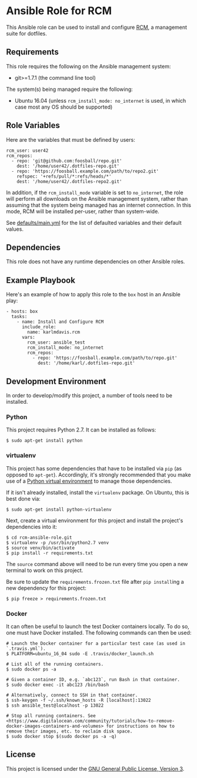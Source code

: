 Ansible Role for RCM
====================

This Ansible role can be used to install and configure [RCM](https://github.com/thoughtbot/rcm), a management suite for dotfiles.

## Requirements

This role requires the following on the Ansible management system:

* git>=1.7.1 (the command line tool)

The system(s) being managed require the following:

* Ubuntu 16.04 (unless `rcm_install_mode: no_internet` is used, in which case most any OS should be supported)

## Role Variables

Here are the variables that must be defined by users:

```
rcm_user: user42
rcm_repos:
  - repo: 'git@github.com:foosball/repo.git'
    dest: '/home/user42/.dotfiles-repo.git'
  - repo: 'https://foosball.example.com/path/to/repo2.git'
    refspec: '+refs/pull/*:refs/heads/*'
    dest: '/home/user42/.dotfiles-repo2.git'
```

In addition, if the `rcm_install_mode` variable is set to `no_internet`, the role will perform all downloads on the Ansible management system, rather than assuming that the system being managed has an internet connection. In this mode, RCM will be installed per-user, rather than system-wide.

See [defaults/main.yml](./defaults/main.yml) for the list of defaulted variables and their default values.

## Dependencies

This role does not have any runtime dependencies on other Ansible roles.

## Example Playbook

Here's an example of how to apply this role to the `box` host in an Ansible play:

```
- hosts: box
  tasks:
    - name: Install and Configure RCM
      include_role:
        name: karlmdavis.rcm
      vars:
        rcm_user: ansible_test
        rcm_install_mode: no_internet
        rcm_repos:
          - repo: 'https://foosball.example.com/path/to/repo.git'
            dest: '/home/karl/.dotfiles-repo.git'
```

## Development Environment

In order to develop/modify this project, a number of tools need to be installed.

### Python

This project requires Python 2.7. It can be installed as follows:

    $ sudo apt-get install python

### virtualenv

This project has some dependencies that have to be installed via `pip` (as opposed to `apt-get`). Accordingly, it's strongly recommended that you make use of a [Python virtual environment](http://docs.python-guide.org/en/latest/dev/virtualenvs/) to manage those dependencies.

If it isn't already installed, install the `virtualenv` package. On Ubuntu, this is best done via:

    $ sudo apt-get install python-virtualenv

Next, create a virtual environment for this project and install the project's dependencies into it:

    $ cd rcm-ansible-role.git
    $ virtualenv -p /usr/bin/python2.7 venv
    $ source venv/bin/activate
    $ pip install -r requirements.txt

The `source` command above will need to be run every time you open a new terminal to work on this project.

Be sure to update the `requirements.frozen.txt` file after `pip install`ing a new dependency for this project:

    $ pip freeze > requirements.frozen.txt

### Docker

It can often be useful to launch the test Docker containers locally. To do so, one must have Docker installed. The following commands can then be used:

```
# Launch the Docker container for a particular test case (as used in `.travis.yml`).
$ PLATFORM=ubuntu_16_04 sudo -E .travis/docker_launch.sh

# List all of the running containers.
$ sudo docker ps -a

# Given a container ID, e.g. `abc123`, run Bash in that container.
$ sudo docker exec -it abc123 /bin/bash

# Alternatively, connect to SSH in that container.
$ ssh-keygen -f ~/.ssh/known_hosts -R [localhost]:13022
$ ssh ansible_test@localhost -p 13022

# Stop all running containers. See <https://www.digitalocean.com/community/tutorials/how-to-remove-docker-images-containers-and-volumes> for instructions on how to remove their images, etc. to reclaim disk space.
$ sudo docker stop $(sudo docker ps -a -q)
```

## License

This project is licensed under the [GNU General Public License, Version 3](./LICENSE).

